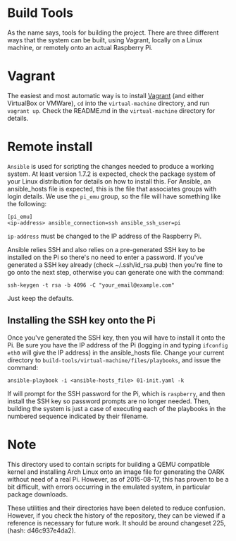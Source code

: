 # Build Tools

As the name says, tools for building the project. There are three different ways that the system can be built, using Vagrant, locally on a Linux machine, or remotely onto an actual Raspberry Pi.

# Vagrant

The easiest and most automatic way is to install [Vagrant](https://www.vagrantup.com/) (and either VirtualBox or VMWare), `cd` into the `virtual-machine` directory, and run `vagrant up`. Check the README.md in the `virtual-machine` directory for details.

# Remote install

`Ansible` is used for scripting the changes needed to produce a working system. At least version 1.7.2 is expected, check the package system of your Linux distribution for details on how to install this. For Ansible, an ansible_hosts file is expected, this is the file that associates groups with login details. We use the `pi_emu` group, so the file will have something like the following:

    [pi_emu]
    <ip-address> ansible_connection=ssh ansible_ssh_user=pi

`ip-address` must be changed to the IP address of the Raspberry Pi.

Ansible relies SSH and also relies on a pre-generated SSH key to be installed on the Pi so there's no need to enter a password. If you've generated a SSH key already (check ~/.ssh/id_rsa.pub) then you're fine to go onto the next step, otherwise you can generate one with the command:

    ssh-keygen -t rsa -b 4096 -C "your_email@example.com"

Just keep the defaults.

## Installing the SSH key onto the Pi
Once you've generated the SSH key, then you will have to install it onto the Pi. Be sure you have the IP address of the Pi (logging in and typing `ifconfig eth0` will give the IP address) in the ansible_hosts file. Change your current directory to `build-tools/virtual-machine/files/playbooks`, and issue the command:

    ansible-playbook -i <ansible-hosts_file> 01-init.yaml -k

If will prompt for the SSH password for the Pi, which is `raspberry`, and then install the SSH key so password prompts are no longer needed. Then, building the system is just a case of executing each of the playbooks in the numbered sequence indicated by their filename.

# Note
This directory used to contain scripts for building a QEMU compatible kernel and installing Arch Linux onto an image file for generating the OARK without need of a real Pi. However, as of 2015-08-17, this has proven to be a bit difficult, with errors occurring in the emulated system, in particular package downloads.

These utilities and their directories have been deleted to reduce confusion. However, if you check the history of the repository, they can be viewed if a reference is necessary for future work. It should be around changeset 225, (hash: d46c937e4da2).
